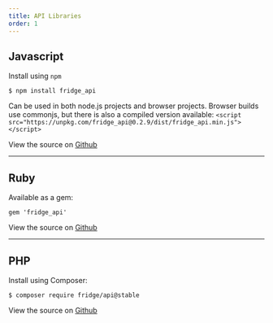 ```yaml
---
title: API Libraries
order: 1
---
```


## Javascript

Install using `npm`

```shell
$ npm install fridge_api
```

Can be used in both node.js projects and browser projects. Browser builds use commonjs, but there is also a compiled version available: `<script src="https://unpkg.com/fridge_api@0.2.9/dist/fridge_api.min.js"></script>`

View the source on [Github](https://github.com/fridge-cms/fridge_api.js)

---

## Ruby

Available as a gem:

```Gemfile
gem 'fridge_api'
```

View the source on [Github](https://github.com/fridge-cms/fridge_api.rb)

---

## PHP

Install using Composer:

```shell
$ composer require fridge/api@stable
```

View the source on [Github](https://github.com/fridge-cms/fridge_api.php)
